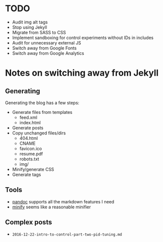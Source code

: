 # TODO

* Audit img alt tags
* Stop using Jekyll
* Migrate from SASS to CSS
* Implement sandboxing for control experiments without IDs in includes
* Audit for unnecessary external JS
* Switch away from Google Fonts
* Switch away from Google Analytics

# Notes on switching away from Jekyll

## Generating

Generating the blog has a few steps:

* Generate files from templates
    * feed.xml
    * index.html
* Generate posts
* Copy unchanged files/dirs
    * 404.html
    * CNAME
    * favicon.ico
    * resume.pdf
    * robots.txt
    * img/
* Minify/generate CSS
* Generate tags

## Tools

* [pandoc](https://pandoc.org/) supports all the markdown features I need
* [minify](https://github.com/tdewolff/minify) seems like a reasonable minifier

## Complex posts

* `2016-12-22-intro-to-control-part-two-pid-tuning.md`
